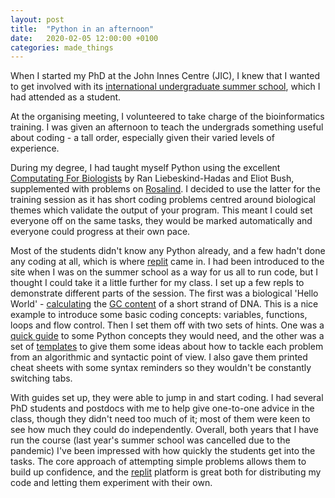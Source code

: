 ```yaml
---
layout: post
title:  "Python in an afternoon"
date:   2020-02-05 12:00:00 +0100
categories: made_things
---
```


When I started my PhD at the John Innes Centre (JIC),
I knew that I wanted to get involved with its [international undergraduate summer school][iuss],
which I had attended as a student.

At the organising meeting, I volunteered to take charge of the bioinformatics training.
I was given an afternoon to teach the undergrads something useful about coding - a
tall order, especially given their varied levels of experience.

During my degree, I had taught myself Python using the excellent [Computating For Biologists][cfb]
by Ran Liebeskind-Hadas and Eliot Bush, supplemented with problems on [Rosalind][ros].
I decided to use the latter for the training session as it has short coding problems
centred around biological themes which validate the output of your program. This meant
I could set everyone off on the same tasks, they would be marked automatically and
everyone could progress at their own pace.

Most of the students didn't know any Python already, and a few hadn't done any coding
at all, which is where [replit][replit] came in. I had been introduced to
the site when I was on the summer school as a way for us all to run code, but I thought
I could take it a little further for my class. I set up a few repls to demonstrate
different parts of the session. The first was a biological 'Hello World' - [calculating][gcrepl]
the [GC content][gcc] of a short strand of DNA. This is a nice example to introduce
some basic coding concepts: variables, functions, loops and flow control. Then I set them
off with two sets of hints. One was a [quick guide][qg] to some Python concepts they would
need, and the other was a set of [templates][templates] to give them some ideas about
how to tackle each problem from an algorithmic and syntactic point of view. I also
gave them printed cheat sheets with some syntax reminders so they wouldn't be constantly
switching tabs.

With guides set up, they were able to jump in and start coding. I had several PhD
students and postdocs with me to help give one-to-one advice in the class, though
they didn't need too much of it; most of them were keen to see how much they could
do independently. Overall, both years that I have run the course
(last year's summer school was cancelled due to the pandemic) I've been impressed
with how quickly the students get into the tasks. The core approach of attempting
simple problems allows them to build up confidence, and the [replit][replit] platform
is great both for distributing my code and letting them experiment with their own.

[iuss]:https://www.jic.ac.uk/training-careers/summer-schools/international-undergraduate/
[cfb]: https://www.cs.hmc.edu/twiki/bin/view/CFB
[ros]: http://rosalind.info
[replit]:https://repl.it
[gcc]: https://en.wikipedia.org/wiki/GC-content
[gcrepl]: https://repl.it/@sam_deans/GCcontentcalculator#main.py
[qg]: https://repl.it/@sam_deans/Starting-out-with-Python-3#main.py
[templates]:https://repl.it/@sam_deans/Rosalind-Templates#main.py
